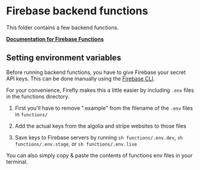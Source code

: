# Firebase backend functions

This folder contains a few backend functions.

**[Documentation for Firebase Functions](https://firebase.google.com/docs/functions/)**

## Setting environment variables

Before running backend functions, you have to give Firebase your secret API keys. This can be done manually using the [Firebase CLI](https://firebase.google.com/docs/functions/config-env).

For your convenience, Firefly makes this a little easier by including `.env` files in the functions directory.

1. First you'll have to remove ".example" from the filename of the `.env` files in `functions/`

2. Add the actual keys from the algolia and stripe websites to those files

3. Save keys to Firebase servers by running `sh functions/.env.dev`, `sh functions/.env.stage`, or `sh functions/.env.live`

You can also simply copy & paste the contents of functions env files in your terminal.